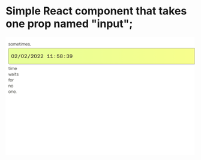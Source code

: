 # Simple React component that takes one prop named "input";

![Ramp  Preview](ramp-preview.png 'Ramp Preview')